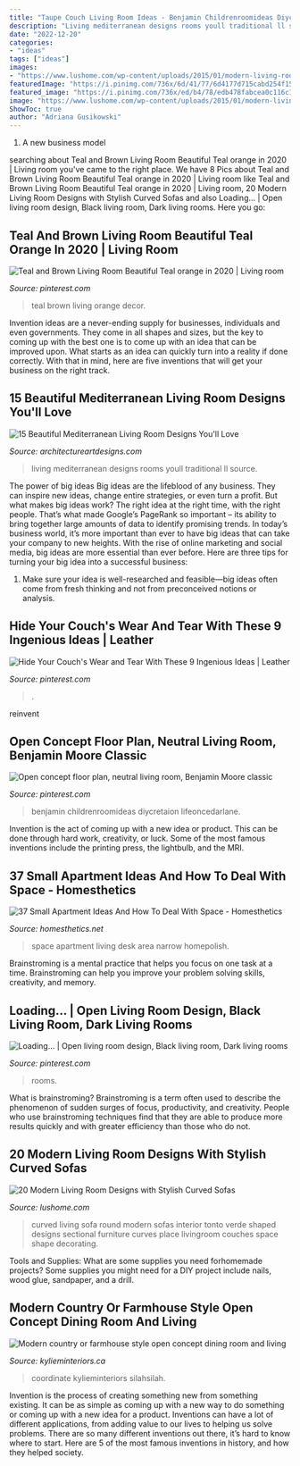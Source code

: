 ```yaml
---
title: "Taupe Couch Living Room Ideas - Benjamin Childrenroomideas Diycretaion Lifeoncedarlane"
description: "Living mediterranean designs rooms youll traditional ll source"
date: "2022-12-20"
categories:
- "ideas"
tags: ["ideas"]
images:
- "https://www.lushome.com/wp-content/uploads/2015/01/modern-living-room-furniture-curved-sofas-14.jpg"
featuredImage: "https://i.pinimg.com/736x/6d/41/77/6d4177d715cabd254f1578289c0f713c--furniture-repair-painted-furniture.jpg"
featured_image: "https://i.pinimg.com/736x/ed/b4/78/edb478fabcea0c116c1fd79f68ac6044.jpg"
image: "https://www.lushome.com/wp-content/uploads/2015/01/modern-living-room-furniture-curved-sofas-14.jpg"
ShowToc: true
author: "Adriana Gusikowski"
---
```



1. A new business model 

	

		
searching about Teal and Brown Living Room Beautiful Teal orange in 2020 | Living room you've came to the right place. We have 8 Pics about Teal and Brown Living Room Beautiful Teal orange in 2020 | Living room like Teal and Brown Living Room Beautiful Teal orange in 2020 | Living room, 20 Modern Living Room Designs with Stylish Curved Sofas and also Loading... | Open living room design, Black living room, Dark living rooms. Here you go:
		
    
## Teal And Brown Living Room Beautiful Teal Orange In 2020 | Living Room

<img loading=lazy src="https://i.pinimg.com/736x/89/5c/a7/895ca781e680424ac577e6fe8a0f7e99.jpg" onerror="this.onerror=null;this.src='https://tse3.mm.bing.net/th?id=OIP.-pdRLtbhZvRR-MRLUS5LQwHaJ3&amp;pid=15.1';" alt="Teal and Brown Living Room Beautiful Teal orange in 2020 | Living room">

_Source: pinterest.com_

>teal brown living orange decor. 

	

Invention ideas are a never-ending supply for businesses, individuals and even governments. They come in all shapes and sizes, but the key to coming up with the best one is to come up with an idea that can be improved upon. What starts as an idea can quickly turn into a reality if done correctly. With that in mind, here are five inventions that will get your business on the right track.

    
## 15 Beautiful Mediterranean Living Room Designs You&#039;ll Love

<img loading=lazy src="https://www.architectureartdesigns.com/wp-content/uploads/2016/07/15-Beautiful-Mediterranean-Living-Room-Designs-Youll-Love-11.jpg" onerror="this.onerror=null;this.src='https://tse2.mm.bing.net/th?id=OIP.YNPFah0UQqGCs_hnAmmPBQHaFE&amp;pid=15.1';" alt="15 Beautiful Mediterranean Living Room Designs You&#039;ll Love">

_Source: architectureartdesigns.com_

>living mediterranean designs rooms youll traditional ll source. 

	

The power of big ideas
Big ideas are the lifeblood of any business. They can inspire new ideas, change entire strategies, or even turn a profit. But what makes big ideas work? The right idea at the right time, with the right people. That’s what made Google’s PageRank so important – its ability to bring together large amounts of data to identify promising trends.
In today’s business world, it’s more important than ever to have big ideas that can take your company to new heights. With the rise of online marketing and social media, big ideas are more essential than ever before. Here are three tips for turning your big idea into a successful business:

1) Make sure your idea is well-researched and feasible—big ideas often come from fresh thinking and not from preconceived notions or analysis.

    
## Hide Your Couch&#039;s Wear And Tear With These 9 Ingenious Ideas | Leather

<img loading=lazy src="https://i.pinimg.com/736x/6d/41/77/6d4177d715cabd254f1578289c0f713c--furniture-repair-painted-furniture.jpg" onerror="this.onerror=null;this.src='https://tse1.mm.bing.net/th?id=OIP.HUPSJsF01GiTR1ghwx7UXAHaE5&amp;pid=15.1';" alt="Hide Your Couch&#039;s Wear and Tear With These 9 Ingenious Ideas | Leather">

_Source: pinterest.com_

>. 

	

reinvent

    
## Open Concept Floor Plan, Neutral Living Room, Benjamin Moore Classic

<img loading=lazy src="https://i.pinimg.com/736x/ed/b4/78/edb478fabcea0c116c1fd79f68ac6044.jpg" onerror="this.onerror=null;this.src='https://tse1.mm.bing.net/th?id=OIP.x8ratLGGFAH91HB6Fh-0XQHaJ4&amp;pid=15.1';" alt="Open concept floor plan, neutral living room, Benjamin Moore classic">

_Source: pinterest.com_

>benjamin childrenroomideas diycretaion lifeoncedarlane. 

	

Invention is the act of coming up with a new idea or product. This can be done through hard work, creativity, or luck. Some of the most famous inventions include the printing press, the lightbulb, and the MRI.

    
## 37 Small Apartment Ideas And How To Deal With Space - Homesthetics

<img loading=lazy src="http://cdn.homesthetics.net/wp-content/uploads/2016/09/35.jpg" onerror="this.onerror=null;this.src='https://tse2.mm.bing.net/th?id=OIP.lfJvYFDYndinJZMBfR1kTQHaLI&amp;pid=15.1';" alt="37 Small Apartment Ideas And How To Deal With Space - Homesthetics">

_Source: homesthetics.net_

>space apartment living desk area narrow homepolish. 

	

Brainstroming is a mental practice that helps you focus on one task at a time. Brainstroming can help you improve your problem solving skills, creativity, and memory.

    
## Loading... | Open Living Room Design, Black Living Room, Dark Living Rooms

<img loading=lazy src="https://i.pinimg.com/736x/c7/b2/54/c7b254e6b542c2f2374698eee08702c9.jpg" onerror="this.onerror=null;this.src='https://tse3.mm.bing.net/th?id=OIP.tpTTEC3sYw5e8gcI1cMNHQHaLH&amp;pid=15.1';" alt="Loading... | Open living room design, Black living room, Dark living rooms">

_Source: pinterest.com_

>rooms. 

	

What is brainstroming?
Brainstroming is a term often used to describe the phenomenon of sudden surges of focus, productivity, and creativity. People who use brainstroming techniques find that they are able to produce more results quickly and with greater efficiency than those who do not.

    
## 20 Modern Living Room Designs With Stylish Curved Sofas

<img loading=lazy src="https://www.lushome.com/wp-content/uploads/2015/01/modern-living-room-furniture-curved-sofas-14.jpg" onerror="this.onerror=null;this.src='https://tse1.mm.bing.net/th?id=OIP.zlbEZ5sR6G1bha_ld4Nf1gHaFB&amp;pid=15.1';" alt="20 Modern Living Room Designs with Stylish Curved Sofas">

_Source: lushome.com_

>curved living sofa round modern sofas interior tonto verde shaped designs sectional furniture curves place livingroom couches space shape decorating. 

	

Tools and Supplies: What are some supplies you need forhomemade projects?
Some supplies you might need for a DIY project include nails, wood glue, sandpaper, and a drill.

    
## Modern Country Or Farmhouse Style Open Concept Dining Room And Living

<img loading=lazy src="https://www.kylieminteriors.ca/wp-content/uploads/2016/02/Modern-country-or-farmhouse-style-open-concept-dining-room-and-living-room-with-gray-and-warm-gold-and-yellow-accents.-Couch-rug-and-paint-color-all-coordinate-666x1024.jpg" onerror="this.onerror=null;this.src='https://tse2.mm.bing.net/th?id=OIP.WiC-aP7NGu1Lzy2jQQzjdQHaLY&amp;pid=15.1';" alt="Modern country or farmhouse style open concept dining room and living">

_Source: kylieminteriors.ca_

>coordinate kylieminteriors silahsilah. 

	

Invention is the process of creating something new from something existing. It can be as simple as coming up with a new way to do something or coming up with a new idea for a product. Inventions can have a lot of different applications, from adding value to our lives to helping us solve problems. There are so many different inventions out there, it’s hard to know where to start. Here are 5 of the most famous inventions in history, and how they helped society.

